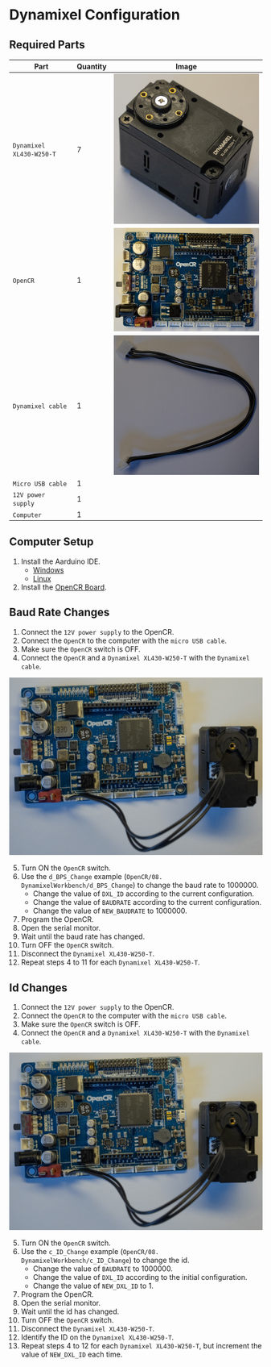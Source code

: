 # Dynamixel Configuration

## Required Parts
| Part                     | Quantity | Image                                                          |
| ------------------------ | -------- | ---------------------------------------------------------------|
| `Dynamixel XL430-W250-T` | 7        | ![Dynamixel XL430-W250-T](images/electronics/XL430-W250-T.jpg) |
| `OpenCR`                 | 1        | ![OpenCR](images/electronics/OpenCR.jpg)                       |
| `Dynamixel cable`        | 1        | ![Dynamixel Cable](images/electronics/dynamixel%20cable.jpg)   |
| `Micro USB cable`        | 1        |                                                                |
| `12V power supply`       | 1        |                                                                |
| `Computer`               | 1        |                                                                |

## Computer Setup
1. Install the Aarduino IDE.
    - [Windows](https://www.arduino.cc/en/Guide/Windows)
    - [Linux](https://www.arduino.cc/en/Guide/Linux)
2. Install the [OpenCR Board](https://emanual.robotis.com/docs/en/parts/controller/opencr10/#install-on-linux).

## Baud Rate Changes
1. Connect the `12V power supply` to the OpenCR.
2. Connect the `OpenCR` to the computer with the `micro USB cable`.
3. Make sure the `OpenCR` switch is OFF.
4. Connect the `OpenCR` and a `Dynamixel XL430-W250-T` with the `Dynamixel cable`.

![OpenCR, Dynamixel XL430-W250-T, Dynamixel cable](images/assembly/01%20dynamixel.jpg)

5. Turn ON the `OpenCR` switch.
6. Use the `d_BPS_Change` example (`OpenCR/08. DynamixelWorkbench/d_BPS_Change`) to change the baud rate to 1000000.
    - Change the value of `DXL_ID` according to the current configuration.
    - Change the value of `BAUDRATE` according to the current configuration.
    - Change the value of `NEW_BAUDRATE` to 1000000.
7. Program the OpenCR.
8. Open the serial monitor.
9. Wait until the baud rate has changed.
10. Turn OFF the `OpenCR` switch.
11. Disconnect the `Dynamixel XL430-W250-T`.
12. Repeat steps 4 to 11 for each `Dynamixel XL430-W250-T`.

## Id Changes
1. Connect the `12V power supply` to the OpenCR.
2. Connect the `OpenCR` to the computer with the `micro USB cable`.
3. Make sure the `OpenCR` switch is OFF.
4. Connect the `OpenCR` and a `Dynamixel XL430-W250-T` with the `Dynamixel cable`.

![OpenCR, Dynamixel XL430-W250-T, Dynamixel cable](images/assembly/01%20dynamixel.jpg)

5. Turn ON the `OpenCR` switch.
6. Use the `c_ID_Change` example (`OpenCR/08. DynamixelWorkbench/c_ID_Change`) to change the id.
    - Change the value of `BAUDRATE` to 1000000.
    - Change the value of `DXL_ID` according to the initial configuration.
    - Change the value of `NEW_DXL_ID` to 1.
7. Program the OpenCR.
8. Open the serial monitor.
9. Wait until the id has changed.
10. Turn OFF the `OpenCR` switch.
11. Disconnect the `Dynamixel XL430-W250-T`.
12. Identify the ID on the `Dynamixel XL430-W250-T`.
13. Repeat steps 4 to 12 for each `Dynamixel XL430-W250-T`, but increment the value of `NEW_DXL_ID` each time.
